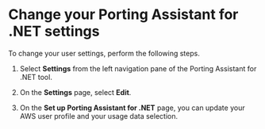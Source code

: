 # Change your Porting Assistant for \.NET settings<a name="porting-assistant-settings"></a>

To change your user settings, perform the following steps\.

1. Select **Settings** from the left navigation pane of the Porting Assistant for \.NET tool\.

1. On the **Settings** page, select **Edit**\.

1. On the **Set up Porting Assistant for \.NET** page, you can update your AWS user profile and your usage data selection\.